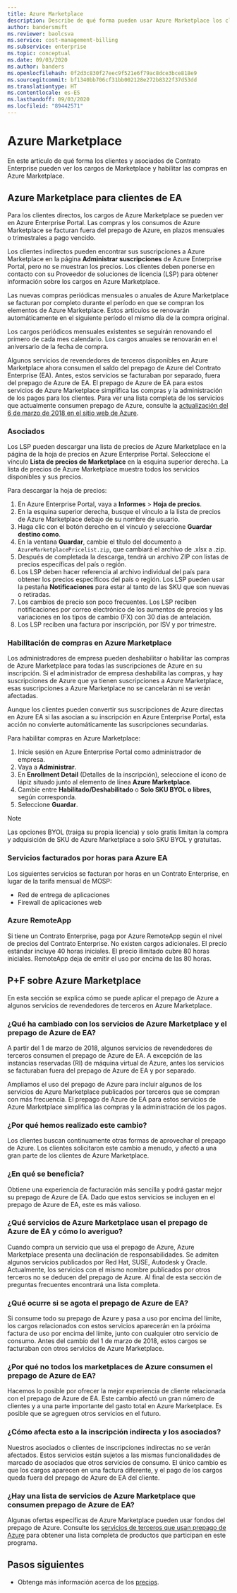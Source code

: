 ```yaml
---
title: Azure Marketplace
description: Describe de qué forma pueden usar Azure Marketplace los clientes de Contrato Enterprise
author: bandersmsft
ms.reviewer: baolcsva
ms.service: cost-management-billing
ms.subservice: enterprise
ms.topic: conceptual
ms.date: 09/03/2020
ms.author: banders
ms.openlocfilehash: 0f2d3c830f27eec9f521e6f79ac8dce3bce818e9
ms.sourcegitcommit: bf1340bb706cf31bb002128e272b8322f37d53dd
ms.translationtype: HT
ms.contentlocale: es-ES
ms.lasthandoff: 09/03/2020
ms.locfileid: "89442571"
---
```

# <a name="azure-marketplace"></a>Azure Marketplace

En este artículo de qué forma los clientes y asociados de Contrato Enterprise pueden ver los cargos de Marketplace y habilitar las compras en Azure Marketplace.

## <a name="azure-marketplace-for-ea-customers"></a>Azure Marketplace para clientes de EA

Para los clientes directos, los cargos de Azure Marketplace se pueden ver en Azure Enterprise Portal. Las compras y los consumos de Azure Marketplace se facturan fuera del prepago de Azure, en plazos mensuales o trimestrales a pago vencido.

Los clientes indirectos pueden encontrar sus suscripciones a Azure Marketplace en la página **Administrar suscripciones** de Azure Enterprise Portal, pero no se muestran los precios. Los clientes deben ponerse en contacto con su Proveedor de soluciones de licencia (LSP) para obtener información sobre los cargos en Azure Marketplace.

Las nuevas compras periódicas mensuales o anuales de Azure Marketplace se facturan por completo durante el período en que se compran los elementos de Azure Marketplace. Estos artículos se renovarán automáticamente en el siguiente período el mismo día de la compra original.

Los cargos periódicos mensuales existentes se seguirán renovando el primero de cada mes calendario. Los cargos anuales se renovarán en el aniversario de la fecha de compra.

Algunos servicios de revendedores de terceros disponibles en Azure Marketplace ahora consumen el saldo del prepago de Azure del Contrato Enterprise (EA). Antes, estos servicios se facturaban por separado, fuera del prepago de Azure de EA. El prepago de Azure de EA para estos servicios de Azure Marketplace simplifica las compras y la administración de los pagos para los clientes. Para ver una lista completa de los servicios que actualmente consumen prepago de Azure, consulte la [actualización del 6 de marzo de 2018 en el sitio web de Azure](https://azure.microsoft.com/updates/azure-marketplace-third-party-reseller-services-now-use-azure-monetary-commitment/).

### <a name="partners"></a>Asociados

Los LSP pueden descargar una lista de precios de Azure Marketplace en la página de la hoja de precios en Azure Enterprise Portal. Seleccione el vínculo **Lista de precios de Marketplace** en la esquina superior derecha. La lista de precios de Azure Marketplace muestra todos los servicios disponibles y sus precios.

Para descargar la hoja de precios:

1. En Azure Enterprise Portal, vaya a **Informes** > **Hoja de precios**.
1. En la esquina superior derecha, busque el vínculo a la lista de precios de Azure Marketplace debajo de su nombre de usuario.
1. Haga clic con el botón derecho en el vínculo y seleccione **Guardar destino como**.
1. En la ventana **Guardar**, cambie el título del documento a `AzureMarketplacePricelist.zip`, que cambiará el archivo de .xlsx a .zip.
1. Después de completada la descarga, tendrá un archivo ZIP con listas de precios específicas del país o región.
1. Los LSP deben hacer referencia al archivo individual del país para obtener los precios específicos del país o región. Los LSP pueden usar la pestaña **Notificaciones** para estar al tanto de las SKU que son nuevas o retiradas.
1. Los cambios de precio son poco frecuentes. Los LSP reciben notificaciones por correo electrónico de los aumentos de precios y las variaciones en los tipos de cambio (FX) con 30 días de antelación.
1. Los LSP reciben una factura por inscripción, por ISV y por trimestre.

### <a name="enabling-azure-marketplace-purchases"></a>Habilitación de compras en Azure Marketplace

Los administradores de empresa pueden deshabilitar o habilitar las compras de Azure Marketplace para todas las suscripciones de Azure en su inscripción. Si el administrador de empresa deshabilita las compras, y hay suscripciones de Azure que ya tienen suscripciones a Azure Marketplace, esas suscripciones a Azure Marketplace no se cancelarán ni se verán afectadas.

Aunque los clientes pueden convertir sus suscripciones de Azure directas en Azure EA si las asocian a su inscripción en Azure Enterprise Portal, esta acción no convierte automáticamente las suscripciones secundarias.

Para habilitar compras en Azure Marketplace:

1. Inicie sesión en Azure Enterprise Portal como administrador de empresa.
1. Vaya a **Administrar**.
1. En **Enrollment Detail** (Detalles de la inscripción), seleccione el icono de lápiz situado junto al elemento de línea **Azure Marketplace**.
1. Cambie entre **Habilitado/Deshabilitado** o **Solo SKU BYOL o libres**, según corresponda.
1. Seleccione **Guardar**.

> [!NOTE]
> Las opciones BYOL (traiga su propia licencia) y solo gratis limitan la compra y adquisición de SKU de Azure Marketplace a solo SKU BYOL y gratuitas.

### <a name="services-billed-hourly-for-azure-ea"></a>Servicios facturados por horas para Azure EA

Los siguientes servicios se facturan por horas en un Contrato Enterprise, en lugar de la tarifa mensual de MOSP:

- Red de entrega de aplicaciones
- Firewall de aplicaciones web

### <a name="azure-remoteapp"></a>Azure RemoteApp

Si tiene un Contrato Enterprise, paga por Azure RemoteApp según el nivel de precios del Contrato Enterprise. No existen cargos adicionales. El precio estándar incluye 40 horas iniciales. El precio ilimitado cubre 80 horas iniciales. RemoteApp deja de emitir el uso por encima de las 80 horas.

## <a name="azure-marketplace-faq"></a>P+F sobre Azure Marketplace

En esta sección se explica cómo se puede aplicar el prepago de Azure a algunos servicios de revendedores de terceros en Azure Marketplace.

### <a name="what-changed-with-azure-marketplace-services-and-azure-ea-prepayment"></a>¿Qué ha cambiado con los servicios de Azure Marketplace y el prepago de Azure de EA?

A partir del 1 de marzo de 2018, algunos servicios de revendedores de terceros consumen el prepago de Azure de EA. A excepción de las instancias reservadas (RI) de máquina virtual de Azure, antes los servicios se facturaban fuera del prepago de Azure de EA y por separado.

Ampliamos el uso del prepago de Azure para incluir algunos de los servicios de Azure Marketplace publicados por terceros que se compran con más frecuencia. El prepago de Azure de EA para estos servicios de Azure Marketplace simplifica las compras y la administración de los pagos.

### <a name="why-did-we-make-this-change"></a>¿Por qué hemos realizado este cambio?

Los clientes buscan continuamente otras formas de aprovechar el prepago de Azure. Los clientes solicitaron este cambio a menudo, y afectó a una gran parte de los clientes de Azure Marketplace.

### <a name="how-do-you-benefit"></a>¿En qué se beneficia?

Obtiene una experiencia de facturación más sencilla y podrá gastar mejor su prepago de Azure de EA. Dado que estos servicios se incluyen en el prepago de Azure de EA, este es más valioso.

### <a name="what-azure-marketplace-services-use-azure-ea-prepayment-and-how-do-i-know"></a>¿Qué servicios de Azure Marketplace usan el prepago de Azure de EA y cómo lo averiguo?

Cuando compra un servicio que usa el prepago de Azure, Azure Marketplace presenta una declinación de responsabilidades. Se admiten algunos servicios publicados por Red Hat, SUSE, Autodesk y Oracle. Actualmente, los servicios con el mismo nombre publicados por otros terceros no se deducen del prepago de Azure. Al final de esta sección de preguntas frecuentes encontrará una lista completa.

### <a name="what-if-my-azure-ea-prepayment-runs-out"></a>¿Qué ocurre si se agota el prepago de Azure de EA?

Si consume todo su prepago de Azure y pasa a uso por encima del límite, los cargos relacionados con estos servicios aparecerán en la próxima factura de uso por encima del límite, junto con cualquier otro servicio de consumo. Antes del cambio del 1 de marzo de 2018, estos cargos se facturaban con otros servicios de Azure Marketplace.

### <a name="why-dont-all-azure-marketplaces-consume-azure-ea-prepayment"></a>¿Por qué no todos los marketplaces de Azure consumen el prepago de Azure de EA?

Hacemos lo posible por ofrecer la mejor experiencia de cliente relacionada con el prepago de Azure de EA. Este cambio afectó un gran número de clientes y a una parte importante del gasto total en Azure Marketplace. Es posible que se agreguen otros servicios en el futuro.

### <a name="how-does-this-impact-indirect-enrollment-and-partners"></a>¿Cómo afecta esto a la inscripción indirecta y los asociados?

Nuestros asociados o clientes de inscripciones indirectas no se verán afectados. Estos servicios están sujetos a las mismas funcionalidades de marcado de asociados que otros servicios de consumo. El único cambio es que los cargos aparecen en una factura diferente, y el pago de los cargos queda fuera del prepago de Azure de EA del cliente.

### <a name="is-there-a-list-of-azure-marketplace-services-that-consume-azure-ea-prepayment"></a>¿Hay una lista de servicios de Azure Marketplace que consumen prepago de Azure de EA?

Algunas ofertas específicas de Azure Marketplace pueden usar fondos del prepago de Azure. Consulte los [servicios de terceros que usan prepago de Azure](https://azure.microsoft.com/updates/azure-marketplace-third-party-reseller-services-now-use-azure-monetary-commitment) para obtener una lista completa de productos que participan en este programa.


## <a name="next-steps"></a>Pasos siguientes

- Obtenga más información acerca de los [precios](ea-pricing-overview.md).